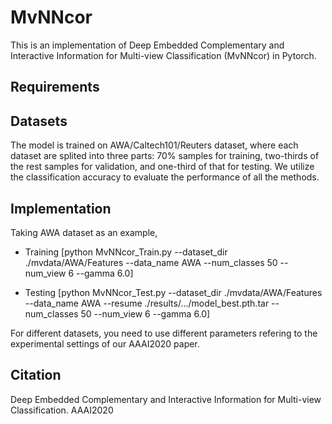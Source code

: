 # MvNNcor
This is an implementation of Deep Embedded Complementary and Interactive Information for Multi-view Classification (MvNNcor) in Pytorch.

## Requirements

## Datasets
The model is trained on AWA/Caltech101/Reuters dataset, where each dataset are splited into three parts: 70% samples for training, two-thirds of the rest samples for validation, and one-third of that for testing. We utilize the classification accuracy to evaluate the performance of all the methods.

## Implementation
Taking AWA dataset as an example,

* Training
[python MvNNcor_Train.py --dataset_dir ./mvdata/AWA/Features --data_name AWA --num_classes 50 --num_view 6 --gamma 6.0]

* Testing 
[python MvNNcor_Test.py --dataset_dir ./mvdata/AWA/Features --data_name AWA --resume ./results/.../model_best.pth.tar --num_classes 50 --num_view 6 --gamma 6.0]

For different datasets, you need to use different parameters refering to the experimental settings of our AAAI2020 paper.

## Citation
Deep Embedded Complementary and Interactive Information for Multi-view Classification. AAAI2020
